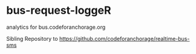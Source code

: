 # bus-request-loggeR
analytics for bus.codeforanchorage.org

Sibling Repository to https://github.com/codeforanchorage/realtime-bus-sms
